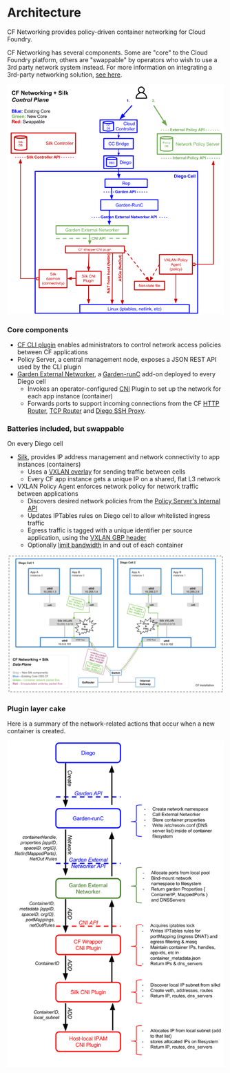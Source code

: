 # Architecture

CF Networking provides policy-driven container networking for Cloud Foundry.

CF Networking has several components.  Some are "core" to the Cloud Foundry platform, others are "swappable" by operators who wish to use a 3rd party network system instead.
For more information on integrating a 3rd-party networking solution, [see here](3rd-party.md).

![](diagram.png)

### Core components
- [CF CLI plugin](usage.md) enables administrators to control network access policies between CF applications
- Policy Server, a central management node, exposes a JSON REST API used by the CLI plugin
- [Garden External Networker](../src/garden-external-networker), a [Garden-runC](https://github.com/cloudfoundry/garden-runc-release) add-on deployed to every Diego cell
  - Invokes an operator-configured [CNI](https://github.com/containernetworking/cni) Plugin to set up the network for each app instance (container)
  - Forwards ports to support incoming connections from the CF [HTTP Router](https://docs.cloudfoundry.org/concepts/http-routing.html),
    [TCP Router](https://docs.cloudfoundry.org/adminguide/enabling-tcp-routing.html) and [Diego SSH Proxy](https://docs.cloudfoundry.org/concepts/diego/ssh-conceptual.html).

### Batteries included, but swappable
On every Diego cell
- [Silk](https://github.com/cloudfoundry-incubator/silk), provides IP address management and network connectivity to app instances (containers)
  - Uses a [VXLAN overlay](data_plane.png) for sending traffic between cells
  - Every CF app instance gets a unique IP on a shared, flat L3 network
- VXLAN Policy Agent enforces network policy for network traffic between applications
  - Discovers desired network policies from the [Policy Server's Internal API](3rd-party.md#policy-server-internal-api)
  - Updates IPTables rules on Diego cell to allow whitelisted ingress traffic
  - Egress traffic is tagged with a unique identifier per source application, using the [VXLAN GBP header](https://tools.ietf.org/html/draft-smith-vxlan-group-policy-02#section-2.1)
  - Optionally [limit bandwidth](bandwidth-limiting.md) in and out of each container

![](data_plane.png)

### Plugin layer cake
Here is a summary of the network-related actions that occur when a new container is created.

![](plugin-layer-cake.png)
